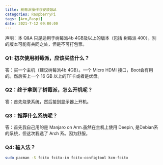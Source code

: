 ```yaml
---
title: 树莓派操作与安装Q&A
categories: RaspberryPi
tags: [Arm,Raspi]
date: 2021-7-12 09:00:00
---
```


声明：本 Q&A 只是适用于树莓派4b 4GB及以上的版本（包括 树莓派 400），别的版本可能有共同之处，但是不可打包票。

### Q1: 初次使用树莓派，应该买些什么？

答：买一个主机（建议树莓派4b 4GB）。一个 Micro HDMI 接口，Boot会有用的。然后买上一个 16 GB 以上的TF卡或者是优盘。

### Q2：终于拿到了树莓派，怎么开机呢？

答：首先烧录系统，然后接到显示器上开机。

### Q3：推荐什么系统呢？

答：首先我自己用的是 Manjaro on Arm.虽然在主机上使用 Deepin, 是Debian系的系统，但这次我选了 Arch 系。因为舒服。

### Q4: 输入法？

```bash
sudo pacman -S fcitx fcitx-im fcitx-configtool kcm-fcitx
```
